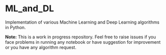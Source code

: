 # ML_and_DL
Implementation of various Machine Learning and Deep Learning algorithms in Python.

**Note:** This is a work in progress repository. Feel free to raise issues if you face problems in running any notebook or have suggestion for improvement or you have any algorithm request. 
